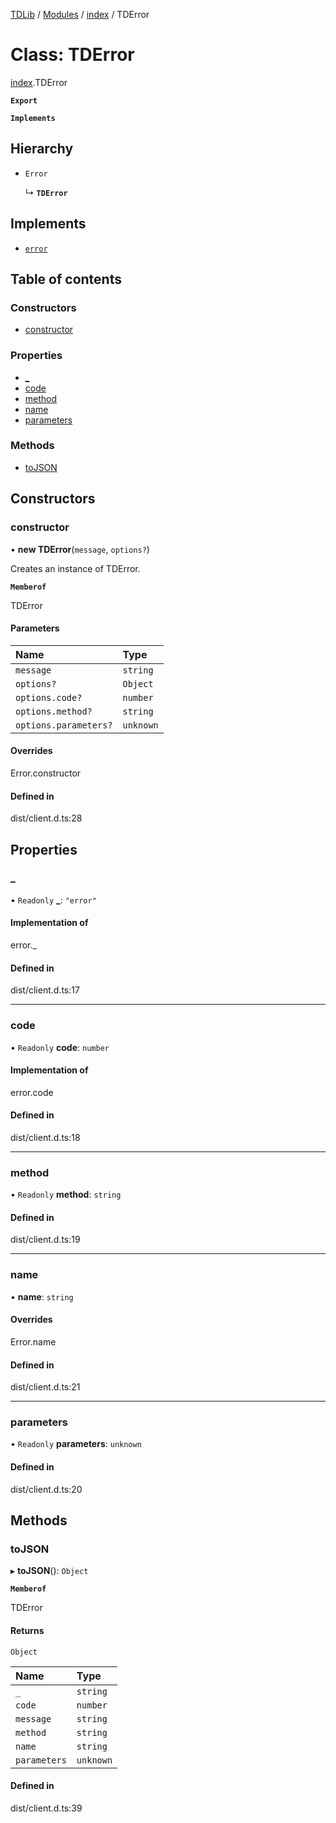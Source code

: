 [TDLib](../README.md) / [Modules](../modules.md) / [index](../modules/index.md) / TDError

# Class: TDError

[index](../modules/index.md).TDError

**`Export`**

**`Implements`**

## Hierarchy

- `Error`

  ↳ **`TDError`**

## Implements

- [`error`](../modules/index.types.default.md#error-1)

## Table of contents

### Constructors

- [constructor](index.TDError.md#constructor)

### Properties

- [\_](index.TDError.md#_)
- [code](index.TDError.md#code)
- [method](index.TDError.md#method)
- [name](index.TDError.md#name)
- [parameters](index.TDError.md#parameters)

### Methods

- [toJSON](index.TDError.md#tojson)

## Constructors

### constructor

• **new TDError**(`message`, `options?`)

Creates an instance of TDError.

**`Memberof`**

TDError

#### Parameters

| Name | Type |
| :------ | :------ |
| `message` | `string` |
| `options?` | `Object` |
| `options.code?` | `number` |
| `options.method?` | `string` |
| `options.parameters?` | `unknown` |

#### Overrides

Error.constructor

#### Defined in

dist/client.d.ts:28

## Properties

### \_

• `Readonly` **\_**: ``"error"``

#### Implementation of

error.\_

#### Defined in

dist/client.d.ts:17

___

### code

• `Readonly` **code**: `number`

#### Implementation of

error.code

#### Defined in

dist/client.d.ts:18

___

### method

• `Readonly` **method**: `string`

#### Defined in

dist/client.d.ts:19

___

### name

• **name**: `string`

#### Overrides

Error.name

#### Defined in

dist/client.d.ts:21

___

### parameters

• `Readonly` **parameters**: `unknown`

#### Defined in

dist/client.d.ts:20

## Methods

### toJSON

▸ **toJSON**(): `Object`

**`Memberof`**

TDError

#### Returns

`Object`

| Name | Type |
| :------ | :------ |
| `_` | `string` |
| `code` | `number` |
| `message` | `string` |
| `method` | `string` |
| `name` | `string` |
| `parameters` | `unknown` |

#### Defined in

dist/client.d.ts:39
